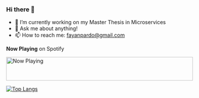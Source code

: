 ### Hi there 👋

- 🔭 I’m currently working on my Master Thesis in Microservices
- 💬 Ask me about anything!
- 📫 How to reach me: fayanpardo@gmail.com

**Now Playing** on Spotify

<a href="https://boxrhcp.vercel.app/now-playing?open">
    <img src="https://boxrhcp.vercel.app/now-playing" width="100%" height="64" alt="Now Playing">
</a>

[![Top Langs](https://github-readme-stats.vercel.app/api/top-langs/?username=boxrhcp)](https://github.com/anuraghazra/github-readme-stats)
